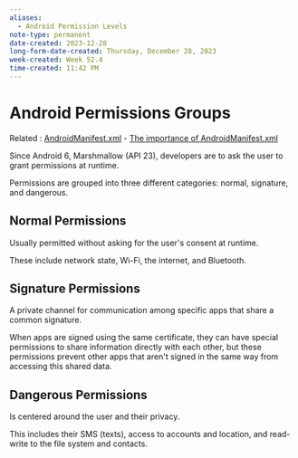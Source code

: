 ```yaml
---
aliases:
  - Android Permission Levels
note-type: permanent
date-created: 2023-12-28
long-form-date-created: Thursday, December 28, 2023
week-created: Week 52.4
time-created: 11:42 PM
---
```


# Android Permissions Groups

Related : [AndroidManifest.xml](../3-permanent-notes-🧲/AndroidManifest.xml.md) - [The importance of AndroidManifest.xml](../3-permanent-notes-🧲/The%20importance%20of%20AndroidManifest.xml.md)

Since Android 6, Marshmallow (API 23), developers are to ask the user to grant permissions
at runtime.

Permissions are grouped into three different categories: normal, signature, and dangerous.

## Normal Permissions

Usually permitted without asking for the user's consent at runtime.

These include network state, Wi-Fi, the internet, and Bluetooth.

## Signature Permissions

A private channel for communication among specific apps that share a common signature.

When apps are signed using the same certificate, they can have special permissions to share
information directly with each other, but these permissions prevent other apps that aren't
signed in the same way from accessing this shared data.

## Dangerous Permissions

Is centered around the user and their privacy.

This includes their SMS (texts), access to accounts and location, and read-write to the file
system and contacts.
